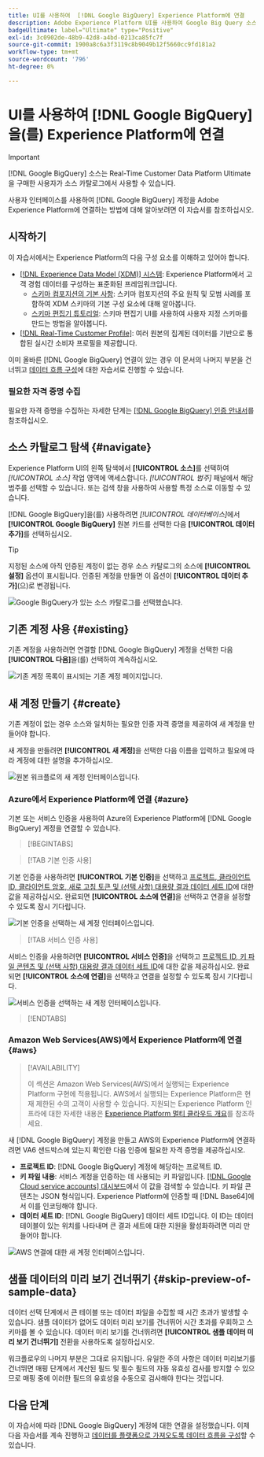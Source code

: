 ```yaml
---
title: UI를 사용하여  [!DNL Google BigQuery] Experience Platform에 연결
description: Adobe Experience Platform UI를 사용하여 Google Big Query 소스 연결을 만드는 방법을 알아봅니다.
badgeUltimate: label="Ultimate" type="Positive"
exl-id: 3c0902de-48b9-42d8-a4bd-0213ca85fc7f
source-git-commit: 1900a8c6a3f3119c8b9049b12f5660cc9fd181a2
workflow-type: tm+mt
source-wordcount: '796'
ht-degree: 0%

---
```


# UI를 사용하여 [!DNL Google BigQuery]을(를) Experience Platform에 연결

>[!IMPORTANT]
>
>[!DNL Google BigQuery] 소스는 Real-Time Customer Data Platform Ultimate을 구매한 사용자가 소스 카탈로그에서 사용할 수 있습니다.

사용자 인터페이스를 사용하여 [!DNL Google BigQuery] 계정을 Adobe Experience Platform에 연결하는 방법에 대해 알아보려면 이 자습서를 참조하십시오.

## 시작하기

이 자습서에서는 Experience Platform의 다음 구성 요소를 이해하고 있어야 합니다.

* [[!DNL Experience Data Model (XDM)] 시스템](../../../../../xdm/home.md): Experience Platform에서 고객 경험 데이터를 구성하는 표준화된 프레임워크입니다.
   * [스키마 컴포지션의 기본 사항](../../../../../xdm/schema/composition.md): 스키마 컴포지션의 주요 원칙 및 모범 사례를 포함하여 XDM 스키마의 기본 구성 요소에 대해 알아봅니다.
   * [스키마 편집기 튜토리얼](../../../../../xdm/tutorials/create-schema-ui.md): 스키마 편집기 UI를 사용하여 사용자 지정 스키마를 만드는 방법을 알아봅니다.
* [[!DNL Real-Time Customer Profile]](../../../../../profile/home.md): 여러 원본의 집계된 데이터를 기반으로 통합된 실시간 소비자 프로필을 제공합니다.

이미 올바른 [!DNL Google BigQuery] 연결이 있는 경우 이 문서의 나머지 부분을 건너뛰고 [데이터 흐름 구성](../../dataflow/databases.md)에 대한 자습서로 진행할 수 있습니다.

### 필요한 자격 증명 수집

필요한 자격 증명을 수집하는 자세한 단계는 [[!DNL Google BigQuery] 인증 안내서](../../../../connectors/databases/bigquery.md#prerequisites)를 참조하십시오.

## 소스 카탈로그 탐색 {#navigate}

Experience Platform UI의 왼쪽 탐색에서 **[!UICONTROL 소스]**&#x200B;를 선택하여 *[!UICONTROL 소스]* 작업 영역에 액세스합니다. *[!UICONTROL 범주]* 패널에서 해당 범주를 선택할 수 있습니다. 또는 검색 창을 사용하여 사용할 특정 소스로 이동할 수 있습니다.

[!DNL Google BigQuery]을(를) 사용하려면 *[!UICONTROL 데이터베이스]*&#x200B;에서 **[!UICONTROL Google BigQuery]** 원본 카드를 선택한 다음 **[!UICONTROL 데이터 추가]**&#x200B;를 선택하십시오.

>[!TIP]
>
>지정된 소스에 아직 인증된 계정이 없는 경우 소스 카탈로그의 소스에 **[!UICONTROL 설정]** 옵션이 표시됩니다. 인증된 계정을 만들면 이 옵션이 **[!UICONTROL 데이터 추가]**(으)로 변경됩니다.

![Google BigQuery가 있는 소스 카탈로그를 선택했습니다.](../../../../images/tutorials/create/google-big-query/catalog.png)

## 기존 계정 사용 {#existing}

기존 계정을 사용하려면 연결할 [!DNL Google BigQuery] 계정을 선택한 다음 **[!UICONTROL 다음]**&#x200B;을(를) 선택하여 계속하십시오.

![기존 계정 목록이 표시되는 기존 계정 페이지입니다.](../../../../images/tutorials/create/google-big-query/existing.png)

## 새 계정 만들기 {#create}

기존 계정이 없는 경우 소스와 일치하는 필요한 인증 자격 증명을 제공하여 새 계정을 만들어야 합니다.

새 계정을 만들려면 **[!UICONTROL 새 계정]**&#x200B;을 선택한 다음 이름을 입력하고 필요에 따라 계정에 대한 설명을 추가하십시오.

![원본 워크플로의 새 계정 인터페이스입니다.](../../../../images/tutorials/create/google-big-query/new.png)

### Azure에서 Experience Platform에 연결 {#azure}

기본 또는 서비스 인증을 사용하여 Azure의 Experience Platform에 [!DNL Google BigQuery] 계정을 연결할 수 있습니다.

>[!BEGINTABS]

>[!TAB 기본 인증 사용]

기본 인증을 사용하려면 **[!UICONTROL 기본 인증]**&#x200B;을 선택하고 [프로젝트, 클라이언트 ID, 클라이언트 암호, 새로 고침 토큰 및 (선택 사항) 대용량 결과 데이터 세트 ID](../../../../connectors/databases/bigquery.md#generate-your-google-bigquery-credentials)에 대한 값을 제공하십시오. 완료되면 **[!UICONTROL 소스에 연결]**&#x200B;을 선택하고 연결을 설정할 수 있도록 잠시 기다립니다.

![기본 인증을 선택하는 새 계정 인터페이스입니다.](../../../../images/tutorials/create/google-big-query/basic-auth.png)

>[!TAB 서비스 인증 사용]

서비스 인증을 사용하려면 **[!UICONTROL 서비스 인증]**&#x200B;을 선택하고 [프로젝트 ID, 키 파일 콘텐츠 및 (선택 사항) 대용량 결과 데이터 세트 ID](../../../../connectors/databases/bigquery.md#generate-your-google-bigquery-credentials)에 대한 값을 제공하십시오. 완료되면 **[!UICONTROL 소스에 연결]**&#x200B;을 선택하고 연결을 설정할 수 있도록 잠시 기다립니다.

![서비스 인증을 선택하는 새 계정 인터페이스입니다.](../../../../images/tutorials/create/google-big-query/service-auth.png)

>[!ENDTABS]

### Amazon Web Services(AWS)에서 Experience Platform에 연결 {#aws}

>[!AVAILABILITY]
>
>이 섹션은 Amazon Web Services(AWS)에서 실행되는 Experience Platform 구현에 적용됩니다. AWS에서 실행되는 Experience Platform은 현재 제한된 수의 고객이 사용할 수 있습니다. 지원되는 Experience Platform 인프라에 대한 자세한 내용은 [Experience Platform 멀티 클라우드 개요](../../../../../landing/multi-cloud.md)를 참조하세요.

새 [!DNL Google BigQuery] 계정을 만들고 AWS의 Experience Platform에 연결하려면 VA6 샌드박스에 있는지 확인한 다음 인증에 필요한 자격 증명을 제공하십시오.

* **프로젝트 ID**: [!DNL Google BigQuery] 계정에 해당하는 프로젝트 ID.
* **키 파일 내용**: 서비스 계정을 인증하는 데 사용되는 키 파일입니다. [[!DNL Google Cloud service accounts] 대시보드](https://console.cloud.google.com)에서 이 값을 검색할 수 있습니다. 키 파일 콘텐츠는 JSON 형식입니다. Experience Platform에 인증할 때 [!DNL Base64]에서 이를 인코딩해야 합니다.
* **데이터 세트 ID**: [!DNL Google BigQuery] 데이터 세트 ID입니다. 이 ID는 데이터 테이블이 있는 위치를 나타내며 큰 결과 세트에 대한 지원을 활성화하려면 미리 만들어야 합니다.

![AWS 연결에 대한 새 계정 인터페이스입니다.](../../../../images/tutorials/create/google-big-query/aws.png)

## 샘플 데이터의 미리 보기 건너뛰기 {#skip-preview-of-sample-data}

데이터 선택 단계에서 큰 테이블 또는 데이터 파일을 수집할 때 시간 초과가 발생할 수 있습니다. 샘플 데이터가 없어도 데이터 미리 보기를 건너뛰어 시간 초과를 우회하고 스키마를 볼 수 있습니다. 데이터 미리 보기를 건너뛰려면 **[!UICONTROL 샘플 데이터 미리 보기 건너뛰기]** 전환을 사용하도록 설정하십시오.

워크플로우의 나머지 부분은 그대로 유지됩니다. 유일한 주의 사항은 데이터 미리보기를 건너뛰면 매핑 단계에서 계산된 필드 및 필수 필드의 자동 유효성 검사를 방지할 수 있으므로 매핑 중에 이러한 필드의 유효성을 수동으로 검사해야 한다는 것입니다.

## 다음 단계

이 자습서에 따라 [!DNL Google BigQuery] 계정에 대한 연결을 설정했습니다. 이제 다음 자습서를 계속 진행하고 [데이터를 플랫폼으로 가져오도록 데이터 흐름을 구성](../../dataflow/databases.md)할 수 있습니다.
